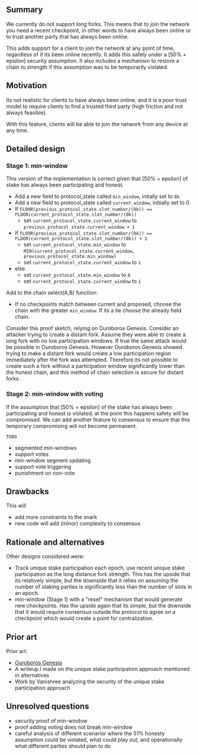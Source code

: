 ## Summary
[summary]: #summary

We currently do not support long forks. This means that to join the network you need a recent checkpoint, in other words to have always been online or to trust another party that has always been online.

This adds support for a client to join the network at any point of time, regardless of if its been online recently. It adds this safely under a [50% + epsilon] security assumption. It also includes a mechanism to restore a chain to strength if this assumption was to be temporarily violated.

## Motivation

[motivation]: #motivation

Its not realistic for clients to have always been online, and it is a poor trust model to require clients to find a trusted third party (high friction and not always feasible).

With this feature, clients will be able to join the network from any device at any time.

## Detailed design

[detailed-design]: #detailed-design

### Stage 1: min-window

This version of the implementation is correct given that [50% + epsilon] of stake has always been participating and honest. 

* Add a new field to protocol_state called `min_window`, initally set to `8k`
* Add a new field to protocol_state called `current_window`, initially set to 0
* If `FLOOR(previous_protocol_state.slot_number/(8k)) == FLOOR(current_protocol_state.slot_number/(8k))`
  * set `current_protocol_state.current_window` to `previous_protocol_state.current_window + 1`
* If `FLOOR(previous_protocol_state.slot_number/(8k)) == FLOOR(current_protocol_state.slot_number/(8k)) + 1`
  * set `current_protocol_state.min_window` to `MIN(current_protocol_state.current_window, previous_protocol_state.min_window)`
  * set `current_protocol_state.current_window` to `1`
* else
  * set `current_protocol_state.min_window` to `0`
  * set `current_protocol_state.current_window` to `1`

Add to the chain select(A,B) function:

* If no checkpoints match between current and proposed, choose the chain with the greater `min_window`. If its a tie choose the already held chain.

Consider this proof sketch, relying on Ouroboros Genesis. Consider an attacker trying to create a distant fork. Assume they were able to create a long fork with no low participation windows. If true the same attack would be possible in Ouroboros Genesis. However Ouroboros Genesis showed trying to make a distant fork would create a low participation region immediately after the fork was attempted. Therefore its not possible to create such a fork without a participation window significantly lower than the honest chain, and this method of chain selection is secure for distant forks.


### Stage 2: min-window with voting

If the assumption that [50% + epsilon] of the stake has always been participating and honest is violated, at the point this happens safety will be compromised. We can add another feature to consensus to ensure that this temporary compromising will not become permanent.

`TODO`

* segmented min-windows
* support votes
* min-window segment updating
* support vote triggering
* punishment on non-vote

## Drawbacks
[drawbacks]: #drawbacks

This will

* add more constraints to the snark
* new code will add (minor) complexity to consensus

## Rationale and alternatives
[rationale-and-alternatives]: #rationale-and-alternatives

Other designs considered were:

* Track unique stake participation each epoch, use recent unique stake participation as the long distance fork strength. This has the upside that its relatively simple, but the downside that it relies on assuming the number of staking parties is significantly less than the number of slots in an epoch.
* min-window (Stage 1) with a "reset" mechanism that would generate new checkpoints. Has the upside again that its simple, but the downside that it would require consensus outside the protocol to agree on a checkpoint which would create a point for centralization.

## Prior art
[prior-art]: #prior-art

Prior art:

* [Ouroboros Genesis](https://eprint.iacr.org/2018/378.pdf)
* A writeup I made on the unique stake participation approach mentioned in alternatives
* Work by Vanishree analyzing the security of the unique stake participation approach

## Unresolved questions
[unresolved-questions]: #unresolved-questions

* security proof of min-window
* proof adding voting does not break min-window
* careful analysis of different scenarior where the 51% honesty assumption could be violated, what could play out, and operationally what different parties should plan to do
